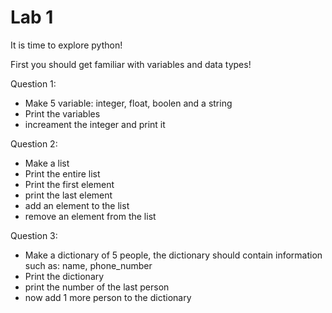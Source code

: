 # Lab 1
It is time to explore python!

First you should get familiar with variables and data types!

Question 1: 
-  Make 5 variable: integer, float, boolen and a string 
-  Print the variables
-  increament the integer and print it

Question 2:
- Make a list
- Print the entire list
- Print the first element 
- print the last element 
- add an element to the list
- remove an element from the list


Question 3:
- Make a dictionary of 5 people, the dictionary should contain information such as: name, phone_number
- Print the dictionary
- print the number of the last person
- now add 1 more person to the dictionary 
